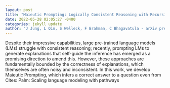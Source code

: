 ```yaml
--- 
layout: post 
title: "Maieutic Prompting: Logically Consistent Reasoning with Recursive Explanations" 
date: 2022-05-28 02:05:27 -0400 
categories: jekyll update 
author: "J Jung, L Qin, S Welleck, F Brahman, C Bhagavatula - arXiv preprint arXiv , 2022" 
--- 
```

Despite their impressive capabilities, large pre-trained language models (LMs) struggle with consistent reasoning; recently, prompting LMs to generate explanations that self-guide the inference has emerged as a promising direction to amend this. However, these approaches are fundamentally bounded by the correctness of explanations, which themselves are often noisy and inconsistent. In this work, we develop Maieutic Prompting, which infers a correct answer to a question even from Cites: Palm: Scaling language modeling with pathways